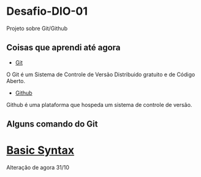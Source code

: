 # Desafio-DIO-01
Projeto sobre Git/Github

## Coisas que aprendi até agora
- [Git](https://git-scm.com/)

O Git é um Sistema de Controle de Versão Distribuido gratuito e de Código Aberto.

- [Github](https://github.com/)

Github é uma plataforma que hospeda um sistema de controle de versão.

## Alguns comando do Git 

# [Basic Syntax](https://www.markdownguide.org/basic-syntax/)

Alteração de agora 31/10




